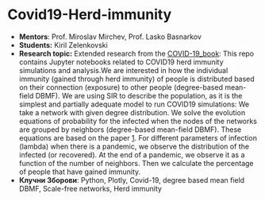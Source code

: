 # Covid19-Herd-immunity

- **Mentors**: Prof. Miroslav Mirchev, Prof. Lasko Basnarkov
- **Students:** Kiril Zelenkovski
- **Research topic:** Extended research from the [COVID-19_book](https://zelenkastiot.github.io/COVID-19_book/intro): This repo contains Jupyter notebooks related to COVID19 herd immunity simulations and analysis.We are interested in how the individual immunity (gained through herd immunity) of people is distributed based on their connection (exposure) to other people (degree-based mean-field DBMF). We are using SIR to describe the population, as it is the simplest and partially adequate model to run COVID19 simulations:
 We take a network with given degree distribution. We solve the evolution equations of probability for the infected when the nodes of the networks are grouped by neighbors (degree-based mean-field DBMF). These equations are based on the paper [1](). For different parameters of infection (lambda) when there is a pandemic, we observe the distribution of the infected (or recovered). At the end of a pandemic, we observe it as a function of the number of neighbors. Then we calculate the percentage of people that have gained immunity.
- **Клучни Зборови**: Python, Plotly, Covid-19, degree based mean field DBMF, Scale-free networks, Herd immunity
